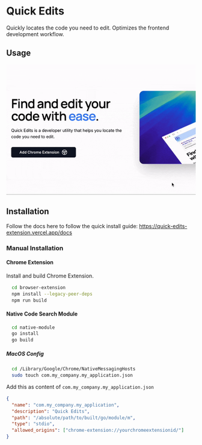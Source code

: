 
# Quick Edits

Quickly locates the code you need to edit. Optimizes the frontend development workflow.

## Usage
<img src="./docs/how-to-use-popup.gif">

## Installation

Follow the docs here to follow the quick install guide: https://quick-edits-extension.vercel.app/docs

### Manual Installation
#### Chrome Extension
Install and build Chrome Extension.

```bash
  cd browser-extension
  npm install --legacy-peer-deps
  npm run build
```

#### Native Code Search Module
```bash
  cd native-module
  go install
  go build
```

##### MacOS Config
```bash
  cd /Library/Google/Chrome/NativeMessagingHosts
  sudo touch com.my_company.my_application.json
```

Add this as content of `com.my_company.my_application.json`
```json
{
  "name": "com.my_company.my_application",
  "description": "Quick Edits",
  "path": "/absolute/path/to/built/go/module/m",
  "type": "stdio",
  "allowed_origins": ["chrome-extension://yourchromeextensionid/"]
}
```
